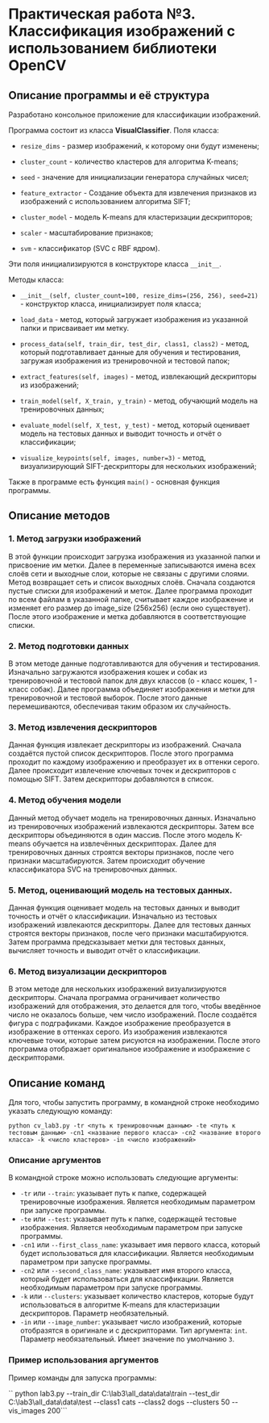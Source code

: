 # Практическая работа №3. Классификация изображений с использованием библиотеки OpenCV

## Описание программы и её структура

Разработано консольное приложение для классификации изображений.

Программа состоит из класса **VisualClassifier**. Поля класса:

- ```resize_dims``` - размер изображений, к которому они будут изменены;

- ```cluster_count``` - количество кластеров для алгоритма K-means;

- ```seed``` - значение для инициализации генератора случайных чисел;

- ```feature_extractor``` - Создание объекта для извлечения признаков из изображений с    использованием алгоритма SIFT;

- ```cluster_model``` - модель K-means для кластеризации дескрипторов;

- ```scaler``` - масштабирование признаков;

- ```svm``` - классификатор (SVC с RBF ядром).

Эти поля инициализируются в конструкторе класса ```__init__```.

Методы класса:

- ```__init__(self, cluster_count=100, resize_dims=(256, 256), seed=21)``` - конструктор класса, инициализирует поля класса;

- ```load_data``` - метод, который загружает изображения из указанной папки и присваивает им метку.

- ```process_data(self, train_dir, test_dir, class1, class2)``` - метод, который подготавливает данные для обучения и тестирования, загружая изображения из тренировочной и тестовой папок;

- ```extract_features(self, images)``` - метод, извлекающий дескрипторы из изображений;

- ```train_model(self, X_train, y_train)``` - метод, обучающий модель на тренировочных данных;

- ```evaluate_model(self, X_test, y_test)``` - метод, который оценивает модель на тестовых данных и выводит точность и отчёт о классификации;

- ```visualize_keypoints(self, images, number=3)``` - метод, визуализирующий SIFT-дескрипторы для нескольких изображений;

Также в программе есть функция ```main()``` - основная функция программы.

## Описание методов
### 1. Метод загрузки изображений
В этой функции происходит загрузка изображения из указанной папки и присвоение им метки. Далее в переменные записываются имена всех слоёв сети и выходные слои, которые не связаны с другими слоями. Метод возвращает сеть и список выходных слоёв. Сначала создаются пустые списки для изображений и меток. Далее программа проходит по всем файлам в указанной папке, считывает каждое изображение и изменяет его размер до image_size (256x256) (если оно существует). После этого изображение и метка добавляются в соответствующие списки.

### 2. Метод подготовки данных
В этом методе данные подготавливаются для обучения и тестирования. Изначально загружаются изображения кошек и собак из тренировочной и тестовой папок для двух классов (о - класс кошек, 1 - класс собак). Далее программа объединяет изображения и метки для тренировочной и тестовой выборок. После этого данные перемешиваются, обеспечивая таким образом их случайность.

### 3. Метод извлечения дескрипторов
Данная функция извлекает дескрипторы из изображений. Сначала создаётся пустой список дескрипторов. После этого программа проходит по каждому изображению и преобразует их в оттенки серого. Далее происходит извлечение ключевых точек и дескрипторов с помощью SIFT. Затем дескрипторы добавляются в список.

### 4. Метод обучения модели
Данный метод обучает модель на тренировочных данных. Изначально из тренировочных изображений извлекаются дескрипторы. Затем все дескрипторы объединяются в один массив. После этого модель K-means обучается на извлечённых дескрипторах. Далее для тренировочных данных строятся векторы признаков, после чего признаки масштабируются. Затем происходит обучение классификатора SVC на тренировочных данных.

### 5. Метод, оценивающий модель на тестовых данных.
Данная функция оценивает модель на тестовых данных и выводит точность и отчёт о классификации. Изначально из тестовых изображений извлекаются дескрипторы. Далее для тестовых данных строятся векторы признаков, после чего признаки масштабируются. Затем программа предсказывает метки для тестовых данных, вычисляет точность и выводит отчёт о классификации.

### 6. Метод визуализации дескрипторов
В этом методе для нескольких изображений визуализируются дескрипторы. Сначала программа ограничивает количество изображений для отображения, это делается для того, чтобы введённое число не оказалось больше, чем число изображений. После создаётся фигура с подграфиками. Каждое изображение преобразуется в изображение в оттенках серого. Из изображения извлекаются ключевые точки, которые затем рисуются на изображении. После этого программа отображает оригинальное изображение и изображение с дескрипторами.

## Описание команд
Для того, чтобы запустить программу, в командной строке необходимо указать следующую команду:
```
python cv_lab3.py -tr <путь к тренировочным данным> -te <путь к тестовым данным> -cn1 <название первого класса> -cn2 <название второго класса> -k <число кластеров> -in <число изображений>
```

### Описание аргументов
В командной строке можно использовать следующие аргументы:

- `-tr` или `--train`: указывает путь к папке, содержащей тренировочные изображения. Является необходимым параметром при запуске программы.
- `-te` или `--test`: указывает путь к папке, содержащей тестовые изображения. Является необходимым параметром при запуске программы.
- `-cn1` или `--first_class_name`: указывает имя первого класса, который будет использоваться для классификации. Является необходимым параметром при запуске программы.
- `-cn2` или `--second_class_name`: указывает имя второго класса, который будет использоваться для классификации. Является необходимым параметром при запуске программы.
- `-k` или `--clusters`: указывает количество кластеров, которые будут использоваться в алгоритме K-means для кластеризации дескрипторов. Параметр необязательный.
- `-in` или `--image_number`: указывает число изображений, которые отобразятся в оригинале и с дескрипторами. Тип аргумента: `int`. Параметр необязательный. Имеет значение по умолчанию `3`.

### Пример использования аргументов
Пример команды для запуска программы:

`` python lab3.py --train_dir C:\lab3\all_data\data\train --test_dir C:\lab3\all_data\data\test --class1 cats --class2 dogs --clusters 50 --vis_images 200```